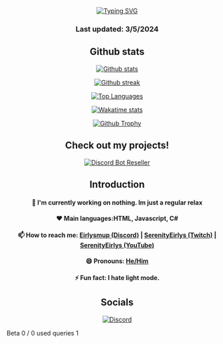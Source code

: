 <p align = "center">
<a href="https://github.com/SerenityEirlys"><img src="https://readme-typing-svg.demolab.com?font=Fira+Code&duration=1500&pause=1000&center=true&vCenter=true&multiline=true&width=435&height=100&lines=Hi!+I+am+Eirlysmup.;Nice+to+meet+you!;Feel+free+to+check+out+my+projects!" alt="Typing SVG" /></a>
</p>
<h3 align="center">
  Last updated: 3/5/2024
</h3>


<h2 align="center">Github stats</h2>
<p align="center">
    <a href="https://github.com/SerenityEirlys"><img src = "https://github-readme-stats.vercel.app/api?username=SerenityEirlys&count_private=true&show_icons=true&theme=dark&line_height=28.8", alt = "Github stats"></a>
</p>

<p align="center">
  <a href="https://github.com/SerenityEirlys"><img src = "https://streak-stats.demolab.com?user=SerenityEirlys&theme=dark&date_format=M%20j%5B%2C%20Y%5D", alt = "Github streak" /></a>
</p>

<p align="center">
  <a href="https://github.com/SerenityEirlys"><img src = "https://github-readme-stats.vercel.app/api/top-langs/?username=SerenityEirlys&theme=dark&layout=normal&size_weight=0.5&count_weight=0.5&langs_count=9&card_width=500", alt = "Top Languages" /></a>
</p>
  
<p align="center">
  <a href="https://wakatime.com/@SerenityEirlys"><img src = "https://github-readme-stats.vercel.app/api/wakatime?username=SerenityEirlys&custom_title=qing762's%20Wakatime%20Stats&layout=compact&theme=dark", alt = "Wakatime stats"></a>
</p>
    
<p align = "center">
  <a href="https://github.com/SerenityEirlys"><img src = "https://github-profile-trophy.vercel.app/?username=SerenityEirlys&column=4&theme=onestar", alt = "Github Trophy"></a>
    </p>

<h2 align="center">Check out my projects!</h2>
<p align="center">
  <a href="https://github.com/SerenityEirlys/aronsbot-ver"><img src = "https://github-readme-stats-git-masterrstaa-rickstaa.vercel.app/api/pin/?username=qing762&repo=exitLag-auto-signup&theme=merko&show_owner=true", alt = "Discord Bot Reseller" /></a>
</p>



<h2 align="center">Introduction</h2>

<h4 align="center">
  🔭 I'm currently working on nothing. Im just a regular relax
</h4>
<h4 align="center">
  ❤️ Main languages:HTML, Javascript, C#
</h4>
<h4 align="center">
  📫 How to reach me: <a href = "https://qing762.is-a.dev/discord">Eirlysmup (Discord)</a> | <a href = "https://twitch.tv/SerenityEirlys">SerenityEirlys (Twitch)</a> | <a href = "https://youtube.com/@SerenityEirlys">SerenityEirlys (YouTube)</a>
</h4>
<h4 align="center">
  😄 Pronouns: <a href = "https://pronouns.org/he-him">He/Him</a>
</h4>
<h4 align="center">
  ⚡ Fun fact: I hate light mode.
</h4>


<h2 align="center">Socials</h2>
<p align="center">
  <a href="https://discordapp.com/users/822994305143668747"><img src = "https://lanyard.cnrad.dev/api/822994305143668747", alt = "Discord"></a>
</p>

Beta
0 / 0
used queries
1
